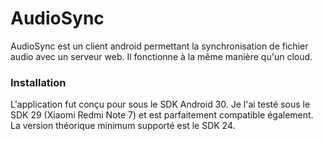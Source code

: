 # AudioSync

AudioSync est un client android permettant la synchronisation de fichier audio avec un serveur web. Il fonctionne à la même manière qu'un cloud.

### Installation

L'application fut conçu pour sous le SDK Android 30. Je l'ai testé sous le SDK 29 (Xiaomi Redmi Note 7) et est parfaitement compatible également. La version théorique minimum supporté est le SDK 24.
